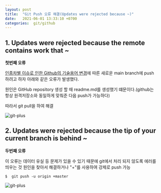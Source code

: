 ```yaml
---
layout: post
title:  "Git Push 오류 해결(Updates were rejected because ~)"
date:   2021-06-01 13:33:10 +0700
categories:  git/github
---
```


## 1. Updates were rejected because the remote contains work that ~

**첫번째 오류**

[인종차별 이슈로 인한 Github의 기술용어 변경](https://atom.io/)에 따른 새로운 main branch에 push 하려고 하자 아래와 같은 오류가 발생했다.

원인은 GitHub repository 생성 할 때 readme.md를 생성했기 떄문이다.(github는 항상 원격저장소와 동일하게 맞춰준 다음 push가 가능하다)

따라서 git pull을 하여 해결

![git-plus](https://rlftmdtp.github.io/static/img/posts/pushError01.PNG)

## 2. Updates were rejected because the tip of your current branch is behind ~  

**두번째 오류**

이 오류는 데이터 유실 등 문제가 있을 수 있기 때문에 git에서 처리 되지 않도록 에러를 띄우는 것 원인을 찾아서 해결하거나 "+"를 사용하여 강제로 push 가능

```
$  git push -u origin +master
```

![git-plus](https://rlftmdtp.github.io/static/img/posts/pushError02.PNG)

